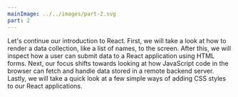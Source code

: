 ```yaml
---
mainImage: ../../images/part-2.svg
part: 2
---
```


<div class="intro">

<!-- Jatkamme Reactiin tutustumista. Ensin käsitellään datakokoelmien, esimerkiksi useamman taulukkoon sijoitetun nimen renderöimistä ruudulle. Tämän jälkeen tarkastellaan miten käyttäjä voi antaa tietoja React-sovellukselle HTML:n lomakkeiden avulla. Sen jälkeen fokus siirtyy siihen miten selaimessa oleva Javascript-koodi käsittelee palvelimelle talletettua dataa. Osan lopussa tarkastelemme nopeasti paria yksinkertaista tapaa CSS-tyylien lisäämisestä React-sovellukseen. -->
Let's continue our introduction to React. First, we will take a look at how to render a data collection, like a list of names, to the screen. After this, we will inspect how a user can submit data to a React application using HTML forms. Next, our focus shifts towards looking at how JavaScript code in the browser can fetch and handle data stored in a remote backend server. Lastly, we will take a quick look at a few simple ways of adding CSS styles to our React applications.

</div>
